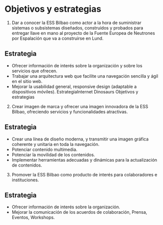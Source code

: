 # Objetivos y estrategias

1. Dar a conocer la ESS Bilbao como actor a la hora de suministrar 
sistemas o subsistemas diseñados, construidos y probados para 
entregar llave en mano al proyecto de la Fuente Europea de 
Neutrones por Espalación que va a construirse en Lund.

## Estrategia

  * Ofrecer información de interés sobre la organización 
  y sobre los servicios que ofrecen. 
  * Trabajar una arquitectura web que facilite una 
  navegación sencilla y ágil en el sitio web. 
  * Mejorar la usabilidad general, responsive design 
  (adaptable a dispositivos móviles).
  EstrategiaInternet Dinosaurs
  Objetivos y estrategias

2. Crear imagen de marca y ofrecer una imagen innovadora de la 
ESS Bilbao, ofreciendo servicios y funcionalidades atractivas.

## Estrategia

  * Crear una línea de diseño moderna, y transmitir una 
  imagen gráfica coherente y unitaria en toda la 
  navegación. 
  * Potenciar contenido multimedia. 
  * Potenciar la movilidad de los contenidos. 
  * Implementar herramientas adecuadas y dinámicas 
  para la actualización de contenidos.

3. Promover la ESS Bilbao como producto de interés para 
colaboradores e instituciones.

## Estrategia

  * Ofrecer información de interés sobre la organización. 
  * Mejorar la comunicación de los acuerdos de 
  colaboración, Prensa, Eventos, Workshops.